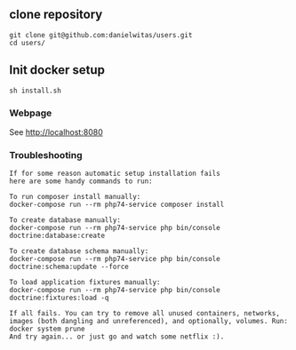 ## clone repository
```
git clone git@github.com:danielwitas/users.git
cd users/
```
## Init docker setup
```
sh install.sh
```
### Webpage
See [http://localhost:8080](http://localhost:8080)
### Troubleshooting
```
If for some reason automatic setup installation fails
here are some handy commands to run:

To run composer install manually:
docker-compose run --rm php74-service composer install

To create database manually:
docker-compose run --rm php74-service php bin/console doctrine:database:create

To create database schema manually:
docker-compose run --rm php74-service php bin/console doctrine:schema:update --force

To load application fixtures manually:
docker-compose run --rm php74-service php bin/console doctrine:fixtures:load -q

If all fails. You can try to remove all unused containers, networks,
images (both dangling and unreferenced), and optionally, volumes. Run:
docker system prune
And try again... or just go and watch some netflix :).
```
